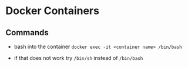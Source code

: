# Docker Containers

## Commands

- bash into the container `docker exec -it <container name> /bin/bash`

- if that does not work try `/bin/sh` instead of `/bin/bash`
